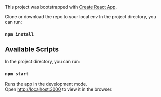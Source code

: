 This project was bootstrapped with [Create React App](https://github.com/facebookincubator/create-react-app).

Clone or download the repo to your local env
In the project directory, you can run:
### `npm install`

## Available Scripts
In the project directory, you can run:

### `npm start`

Runs the app in the development mode.<br>
Open [http://localhost:3000](http://localhost:3000) to view it in the browser.
